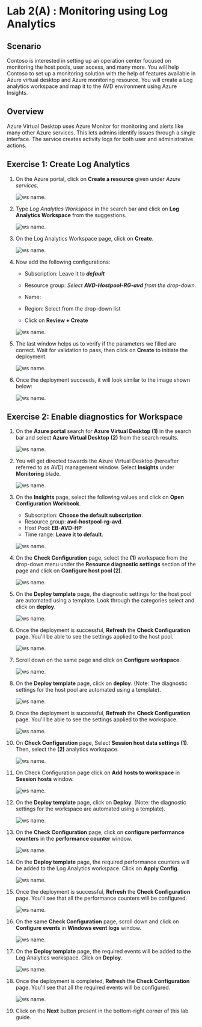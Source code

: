 # Lab 2(A) : Monitoring using Log Analytics


## **Scenario**

Contoso is interested in setting up an operation center focused on monitoring the host pools, user access, and many more. You will help Contoso to set up a  monitoring solution with the help of features available in Azure virtual desktop and Azure monitoring resource. You will create a Log analytics workspace and map it to the AVD environment using Azure Insights.

## **Overview**

Azure Virtual Desktop uses Azure Monitor for monitoring and alerts like many other Azure services. This lets admins identify issues through a single interface. The service creates activity logs for both user and administrative actions.

## Exercise 1: Create Log Analytics

1. On the Azure portal, click on **Create a resource** given under *Azure services*.

   ![ws name.](media/wiw.png)

1. Type *Log Analytics Workspace* in the search bar and click on **Log Analytics Workspace** from the suggestions.

   ![ws name.](media/wiw1.png)

1. On the Log Analytics Workspace page, click on **Create**.

   ![ws name.](media/wiw2.png)

1. Now add the following configurations:

   - Subscription: Leave it to ***default***
  
   - Resource group: *Select **AVD-Hostpool-RG-avd** from the drop-down.*
  
   - Name: **<inject key="Log Analytics Workspace Name	" />**
  
   - Region: Select **<inject key="Region" enableCopy="false"/>** from the drop-down list
  
   - Click on **Review + Create**

   ![ws name.](media/LAW-V2.png)

1. The last window helps us to verify if the parameters we filled are correct. Wait for validation to pass, then click on **Create** to initiate the deployment.

   ![ws name.](media/Create%20LAW-V2.png)

1. Once the deployment succeeds, it will look similar to the image shown below:

   ![ws name.](media/lb60.png)
   

## Exercise 2: Enable diagnostics for Workspace
 
1. On the **Azure portal** search for **Azure Virtual Desktop (1)** in the search bar and select **Azure Virtual Desktop** **(2)** from the search results.

   ![ws name.](media/avd1.png) 

1. You will get directed towards the Azure Virtual Desktop (hereafter referred to as AVD) management window. Select **Insights** under **Monitoring** blade.

   ![ws name.](media/mon2.png)
   
1. On the **Insights** page, select the following values and click on **Open Configuration Workbook**.
   
   - Subscription: **Choose the default subscription**.
   - Resource group: **avd-hostpool-rg-avd**.
   - Host Pool: **EB-AVD-HP**
   - Time range: **Leave it to default**.

   ![ws name.](media/lab2a-avd-insights.png)

1. On the **Check Configuration** page, select the **<inject key="Log Analytics Workspace Name" enableCopy="false" /> (1)** workspace from the drop-down menu under the **Resource diagnostic settings** section of the page and click on **Configure host pool (2)**.

   ![ws name.](media/mon4.png)
   
1. On the **Deploy template** page, the diagnostic settings for the host pool are automated using a template. Look through the categories select and click on **deploy**.

   ![ws name.](media/mon5.png)
   
1. Once the deployment is successful, **Refresh** the **Check Configuration** page. You'll be able to see the settings applied to the host pool.

   ![ws name.](media/lab2a-check-config.png)
   
1. Scroll down on the same page and click on **Configure workspace**.

   ![ws name.](media/lab2a-config-ws.png)
   
1. On the **Deploy template** page, click on **deploy**. (Note: The diagnostic settings for the host pool are automated using a template).

   ![ws name.](media/mon8.png) 

1. Once the deployment is successful, **Refresh** the **Check Configuration** page. You'll be able to see the settings applied to the workspace.

   ![ws name.](media/lab2a-config-ws-result.png)
   
1. On **Check Configuration** page, Select **Session host data settings (1)**. Then, select the **<inject key="Log Analytics Workspace Name	" /> (2)** analytics workspace.

   ![ws name.](media/gsu2.png)
   
1. On Check Configuration page click on **Add hosts to workspace** in **Session hosts** window.

   ![ws name.](media/monu1.png)
   
1. On the **Deploy template** page, click on **Deploy**. (Note: the diagnostic settings for the workspace are automated using a template).

   ![ws name.](media/monu2.png)
   
1. On the **Check Configuration** page, click on **configure performance counters** in the **performance counter** window.

   ![ws name.](media/mon14-new.png)
   
1. On the **Deploy template** page, the required performance counters will be added to the Log Analytics workspace. Click on **Apply Config**.

   ![ws name.](media/mon15.png)
   
1. Once the deployment is successful, **Refresh** the **Check Configuration** page. You'll see that all the performance counters will be configured.

   ![ws name.](media/2avd24.png)
   
1. On the same **Check Configuration** page, scroll down and click on **Configure events** in **Windows event logs** window.

   ![ws name.](media/mon17.png)
   
1. On the **Deploy template** page, the required events will be added to the Log Analytics workspace. Click on **Deploy**.

   ![ws name.](media/mon18.png)
   
1. Once the deployment is completed, **Refresh** the **Check Configuration** page. You'll see that all the required events will be configured.
   
   ![ws name.](media/mon19.png)
   
1. Click on the **Next** button present in the bottom-right corner of this lab guide.

 
